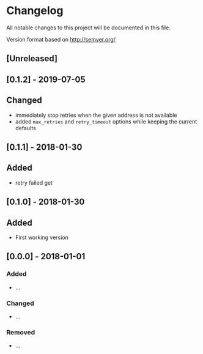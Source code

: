 # Changelog
All notable changes to this project will be documented in this file.

Version format based on http://semver.org/

## [Unreleased]

## [0.1.2] - 2019-07-05
## Changed
- immediately stop retries when the given address is not available
- added `max_retries` and `retry_timeout` options while keeping the current defaults

## [0.1.1] - 2018-01-30
## Added
- retry failed get

## [0.1.0] - 2018-01-30
## Added
- First working version

## [0.0.0] - 2018-01-01
### Added
- ...

### Changed
- ...

### Removed
- ...
